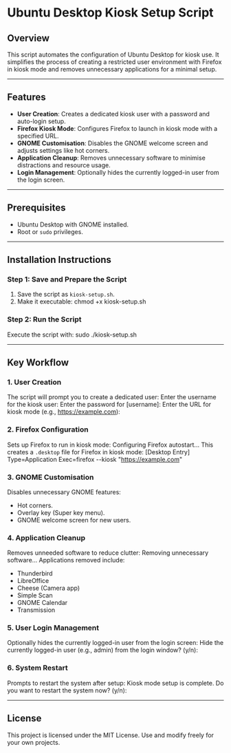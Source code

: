 # Ubuntu Desktop Kiosk Setup Script

## Overview
This script automates the configuration of Ubuntu Desktop for kiosk use. It simplifies the process of creating a restricted user environment with Firefox in kiosk mode and removes unnecessary applications for a minimal setup.

---

## Features
- **User Creation**: Creates a dedicated kiosk user with a password and auto-login setup.
- **Firefox Kiosk Mode**: Configures Firefox to launch in kiosk mode with a specified URL.
- **GNOME Customisation**: Disables the GNOME welcome screen and adjusts settings like hot corners.
- **Application Cleanup**: Removes unnecessary software to minimise distractions and resource usage.
- **Login Management**: Optionally hides the currently logged-in user from the login screen.

---

## Prerequisites
- Ubuntu Desktop with GNOME installed.
- Root or `sudo` privileges.

---

## Installation Instructions

### Step 1: Save and Prepare the Script
1. Save the script as `kiosk-setup.sh`.
2. Make it executable:
   chmod +x kiosk-setup.sh

### Step 2: Run the Script
Execute the script with:
   sudo ./kiosk-setup.sh

---

## Key Workflow

### 1. User Creation
The script will prompt you to create a dedicated user:
   Enter the username for the kiosk user: 
   Enter the password for [username]: 
   Enter the URL for kiosk mode (e.g., https://example.com):

### 2. Firefox Configuration
Sets up Firefox to run in kiosk mode:
   Configuring Firefox autostart...
This creates a `.desktop` file for Firefox in kiosk mode:
   [Desktop Entry]
   Type=Application
   Exec=firefox --kiosk "https://example.com"

### 3. GNOME Customisation
Disables unnecessary GNOME features:
- Hot corners.
- Overlay key (Super key menu).
- GNOME welcome screen for new users.

### 4. Application Cleanup
Removes unneeded software to reduce clutter:
   Removing unnecessary software...
Applications removed include:
- Thunderbird
- LibreOffice
- Cheese (Camera app)
- Simple Scan
- GNOME Calendar
- Transmission

### 5. User Login Management
Optionally hides the currently logged-in user from the login screen:
   Hide the currently logged-in user (e.g., admin) from the login window? (y/n):

### 6. System Restart
Prompts to restart the system after setup:
   Kiosk mode setup is complete. Do you want to restart the system now? (y/n):

---

## License
This project is licensed under the MIT License. Use and modify freely for your own projects.
